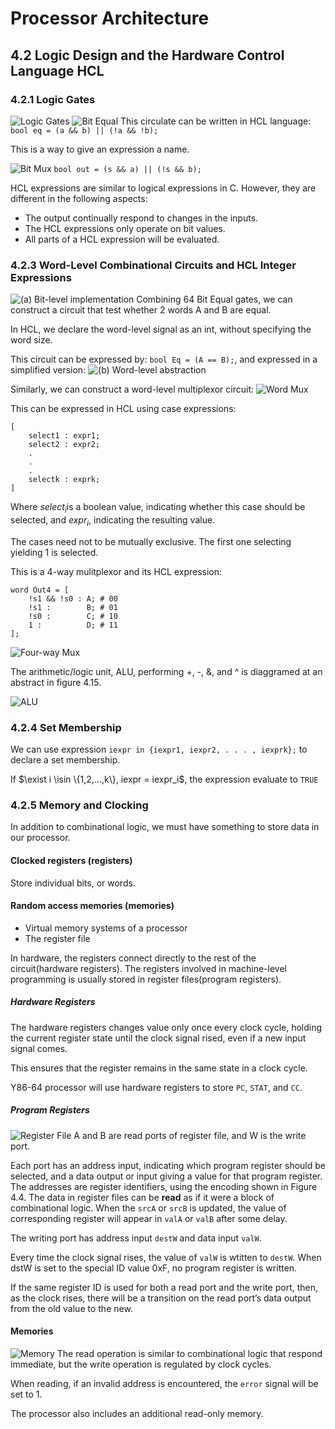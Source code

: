 # Processor Architecture
## 4.2 Logic Design and the Hardware Control Language HCL

### 4.2.1 Logic Gates
![Logic Gates](figures/figure4.9_logic_gates.png)
![Bit Equal](figures/figure4.10_bit_equal.png)
This circulate can be written in HCL language:
`bool eq = (a && b) || (!a && !b);`

This is a way to give an expression a name.

![Bit Mux](figures/figure4.11_bit_mux.png)
`bool out = (s && a) || (!s && b);`

HCL expressions are similar to logical expressions in C. However, they are different in the following aspects:
+ The output continually respond to changes in the inputs.
+ The HCL expressions only operate on bit values.
+ All parts of a HCL expression will be evaluated.
  
### 4.2.3 Word-Level Combinational Circuits and HCL Integer Expressions
![(a) Bit-level implementation](figures/figure4.12a_bit_level_implementation.png)
Combining 64 Bit Equal gates, we can construct a circuit that test whether 2 words A and B are equal.

In HCL, we declare the word-level signal as an int, without specifying the word size.

This circuit can be expressed by:
`bool Eq = (A == B);`, and expressed in a simplified version:
![(b) Word-level abstraction](figures/figure4.12b_word_level_abstraction.png)

Similarly, we can construct a word-level multiplexor circuit:
![Word Mux](figures/figure4.13_word_level_mux.png)

This can be expressed in HCL using case expressions:
```
[
    select1 : expr1;
    select2 : expr2;
    .
    .
    .
    selectk : exprk;
]
```
Where $select_i$is a boolean value, indicating whether this case should be selected, and $expr_i$, indicating the resulting value.

The cases need not to be mutually exclusive. The first one selecting yielding 1 is selected.

This is a 4-way mulitplexor and its HCL expression:
```
word Out4 = [
    !s1 && !s0 : A; # 00
    !s1 :        B; # 01
    !s0 :        C; # 10
    1 :          D; # 11
];
```
![Four-way Mux](figures/figure4.14_4_way_mux.png)

The arithmetic/logic unit, ALU, performing +, -, &, and ^ is diaggramed at an abstract in figure 4.15.

![ALU](figures/figure4.15_ALU.png)

### 4.2.4 Set Membership
We can use expression
`iexpr in {iexpr1, iexpr2, . . . , iexprk};` to declare a set membership.

If $\exist i \isin \{1,2,...,k\}, iexpr = iexpr_i$, the expression evaluate to `TRUE`

### 4.2.5 Memory and Clocking
In addition to combinational logic, we must have something to store data in our processor.
#### Clocked registers (registers)
Store individual bits, or words.

#### Random access memories (memories)
+ Virtual memory systems of a processor
+ The register file

In hardware, the registers connect directly to the rest of the circuit(hardware registers). The registers involved in machine-level programming is usually stored in register files(program registers).

##### Hardware Registers
The hardware registers changes value only once every clock cycle, holding the current register state until the clock signal rised, even if a new input signal comes.

This ensures that the register remains in the same state in a clock cycle.

Y86-64 processor will use hardware registers to store `PC`, `STAT`, and `CC`.

##### Program Registers
![Register File](figures/figure4.16_register_file.png)
A and B are read ports of register file, and W is the write port.

Each port has an address input, indicating which program register should be selected,
and a data output or input giving a value for that program register. The addresses
are register identifiers, using the encoding shown in Figure 4.4. The data in register files can be **read** as if it were a block of combinational logic. 
When the `srcA` or `srcB` is updated, the value of corresponding register will appear in `valA` or `valB` after some delay.


The writing port has address input `destW` and data input `valW`.

Every time the clock signal rises, the value of `valW` is wtitten to `destW`.
When dstW is set to the special ID value 0xF, no program register is written.

If the same register ID is used for both a read port and the write port, then, as the clock rises, there will be a transition on the read port’s data output from the old value to the new.

#### Memories 
![Memory](figures/figure4.17_memory.png)
The read operation is similar to combinational logic that respond immediate, but the write operation is regulated by clock cycles.

When reading, if an invalid address is encountered, the `error` signal will be set to 1.

The processor also includes an additional read-only memory.
